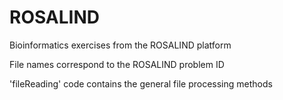 # ROSALIND
Bioinformatics exercises from the ROSALIND platform 

File names correspond to the ROSALIND problem ID 

'fileReading' code contains the general file processing methods
